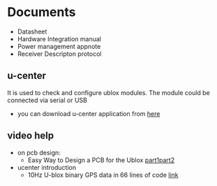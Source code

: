 # Documents
- Datasheet
- Hardware Integration manual
- Power management appnote
- Receiver Descripton protocol
## u-center
It is used to check and configure ublox modules. The module could be connected via serial or USB
- you can download u-center application from [here](https://www.u-blox.com/en/product/u-center)
## video help
- on pcb design:
  - Easy Way to Design a PCB for the Ublox [part1](https://youtu.be/AJ8TMgo7eG0)[part2](https://youtu.be/brt5WZ1dWhk)
- ucenter introduction
  - 10Hz U-blox binary GPS data in 66 lines of code [link](https://youtu.be/TwhCX0c8Xe0)
